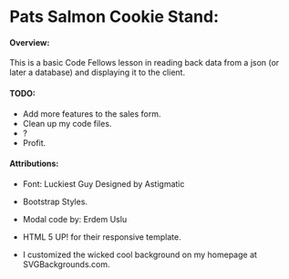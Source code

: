 # Pats Salmon Cookie Stand:

#### Overview:

This is a basic Code Fellows lesson in reading back data from a json (or later a database) and displaying it to the client.

#### TODO:


- Add more features to the sales form.
- Clean up my code files.
- ?
- Profit.

#### Attributions:

- Font: Luckiest Guy Designed by Astigmatic

- Bootstrap Styles.

- Modal code by: Erdem Uslu

- HTML 5 UP! for their responsive template.

- I customized the wicked cool background on my homepage at SVGBackgrounds.com.